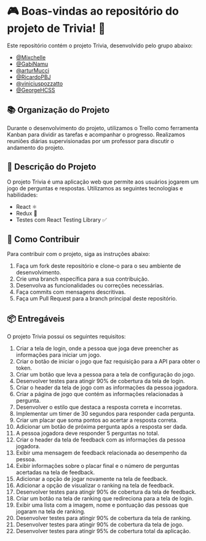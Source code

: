 <h1>🎮 Boas-vindas ao repositório do projeto de Trivia! 🎉</h1>

<p>Este repositório contém o projeto Trivia, desenvolvido pelo grupo abaixo:</p>

 - [@Mixchelle](https://www.github.com/Mixchelle)
 - [@GabiNamu](https://www.github.com/GabiNamu)
 - [@arturMucci](https://www.github.com/arturMucci)
 - [@RicardoPBJ](https://www.github.com/RicardoPBJ)
 - [@viniciuspozzatto](https://www.github.com/viniciuspozzatto)
 - [@GeorgeHCSS](https://www.github.com/GeorgeHCSS)

<h2>📚 Organização do Projeto</h2>

<p>Durante o desenvolvimento do projeto, utilizamos o Trello como ferramenta Kanban para dividir as tarefas e acompanhar o progresso. Realizamos reuniões diárias supervisionadas por um professor para discutir o andamento do projeto.</p>

<h2>📝 Descrição do Projeto</h2>

<p>O projeto Trivia é uma aplicação web que permite aos usuários jogarem um jogo de perguntas e respostas. Utilizamos as seguintes tecnologias e habilidades:</p>

<ul>
  <li>React ⚛️</li>
  <li>Redux 🔄</li>
  <li>Testes com React Testing Library ✅</li>
</ul>

<h2>🤝 Como Contribuir</h2>

<p>Para contribuir com o projeto, siga as instruções abaixo:</p>

<ol>
  <li>Faça um fork deste repositório e clone-o para o seu ambiente de desenvolvimento.</li>
  <li>Crie uma branch específica para a sua contribuição.</li>
  <li>Desenvolva as funcionalidades ou correções necessárias.</li>
  <li>Faça commits com mensagens descritivas.</li>
  <li>Faça um Pull Request para a branch principal deste repositório.</li>
</ol>

<h2>📦 Entregáveis</h2>

<p>O projeto Trivia possui os seguintes requisitos:</p>

<ol>
  <li>Criar a tela de login, onde a pessoa que joga deve preencher as informações para iniciar um jogo.</li>
  <li>Criar o botão de iniciar o jogo que faz requisição para a API para obter o token.</li>
  <li>Criar um botão que leva a pessoa para a tela de configuração do jogo.</li>
  <li>Desenvolver testes para atingir 90% de cobertura da tela de login.</li>
  <li>Criar o header da tela de jogo com as informações da pessoa jogadora.</li>
  <li>Criar a página de jogo que contém as informações relacionadas à pergunta.</li>
  <li>Desenvolver o estilo que destaca a resposta correta e incorretas.</li>
  <li>Implementar um timer de 30 segundos para responder cada pergunta.</li>
  <li>Criar um placar que soma pontos ao acertar a resposta correta.</li>
  <li>Adicionar um botão de próxima pergunta após a resposta ser dada.</li>
  <li>A pessoa jogadora deve responder 5 perguntas no total.</li>
  <li>Criar o header da tela de feedback com as informações da pessoa jogadora.</li>
  <li>Exibir uma mensagem de feedback relacionada ao desempenho da pessoa.</li>
  <li>Exibir informações sobre o placar final e o número de perguntas acertadas na tela de feedback.</li>
  <li>Adicionar a opção de jogar novamente na tela de feedback.</li>
  <li>Adicionar a opção de visualizar o ranking na tela de feedback.</li>
  <li>Desenvolver testes para atingir 90% de cobertura da tela de feedback.</li>
  <li>Criar um botão na tela de ranking que redireciona para a tela de login.</li>
  <li>Exibir uma lista com a imagem, nome e pontuação das pessoas que jogaram na tela de ranking.</li>
  <li>Desenvolver testes para atingir 90% de cobertura da tela de ranking.</li>
  <li>Desenvolver testes para atingir 90% de cobertura da tela de jogo.</li>
  <li>Desenvolver testes para atingir 95% de cobertura total da aplicação.</li>
</ol>
